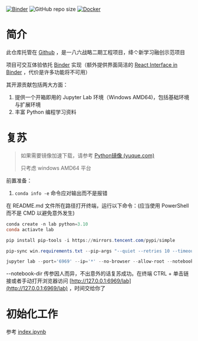 [![Binder](https://mybinder.org/badge_logo.svg)](https://mybinder.org/v2/gh/Soltus/jlab-study-2023/HEAD?urlpath=lab) ![GitHub repo size](https://img.shields.io/github/repo-size/Soltus/jlab-study-2023?logo=github&style=flat-square) [![Docker](https://img.shields.io/badge/Docker-585899?logo=docker&style=flat-square)](https://hub.docker.com/repository/docker/soltus/jlab-study-2023)
# 简介

此仓库托管在 [Github](https://github.com/Soltus/jlab-study-2023) ，是一八六战略二期工程项目，绛亽新学习融创示范项目

项目可交互体验依托 [Binder](https://mybinder.org/v2/gh/Soltus/jlab-study-2023/HEAD?urlpath=lab) 实现（额外提供界面简洁的 [React Interface in Binder](https://mybinder.org/v2/gh/Soltus/jlab-study-2023/main?urlpath=nteract) ，代价是许多功能将不可用）

其开源贡献包括两大方面：

1. 提供一个开箱即用的 Jupyter Lab 环境（Windows AMD64)，包括基础环境与扩展环境
2. 丰富 Python 编程学习资料

# 复苏

> 如果需要镜像加速下载，请参考 [Python镜像 (yuque.com)](https://www.yuque.com/cnbc/py3/image)
>
> 只考虑 windows AMD64 平台

前置准备：

1. `conda info -e` 命令应对输出而不是报错

在 README.md 文件所在路径打开终端，运行以下命令：(应当使用 PowerShell 而不是 CMD 以避免意外发生)

```powershell
conda create -n lab python=3.10
conda actiavte lab
```

```powershell
pip install pip-tools -i https://mirrors.tencent.com/pypi/simple
```

```powershell
pip-sync win.requirements.txt --pip-args "--quiet --retries 10 --timeout 30"
```

```powershell
jupyter lab --port='6969' --ip='*' --no-browser --allow-root --notebook-dir='D:\\TEMP\\jlab\\notebook'
```

--notebook-dir 传参因人而异，不出意外的话复苏成功。在终端 CTRL + 单击链接或者手动打开浏览器访问 [http://127.0.0.1:6969/lab](http://127.0.0.1:6969/lab) ，时间交给你了

# 初始化工作

参考 [index.ipynb](https://github.com/Soltus/jlab-study-2023/blob/main/index.ipynb)
